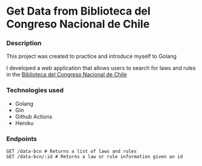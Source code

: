 # Get Data  from Biblioteca del Congreso Nacional de Chile
    



### Description
This project was created to practice and introduce myself to Golang

I developed a web application that allows users to search for laws and rules in the [Biblioteca del Congreso Nacional de Chile](https://www.bcn.cl)

### Technologies used
* Golang
* Gin
* Github Actions
* Heroku


### Endpoints

````
GET /data-bcn # Returns a list of laws and rules
GET /data-bcn/:id # Returns a law or rule information given an id
````


